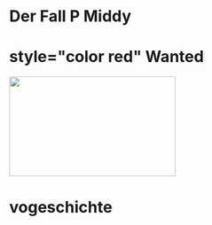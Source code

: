 <h1>
<h1>Der Fall P Middy</h1></h1>
<h1>style="color red" Wanted</h1>
<img src="https://github.com/user-attachments/assets/40d330ea-27ef-404e-a71b-93f1e4d951fa" width="300" height="180">
<h1>vogeschichte</h1>





